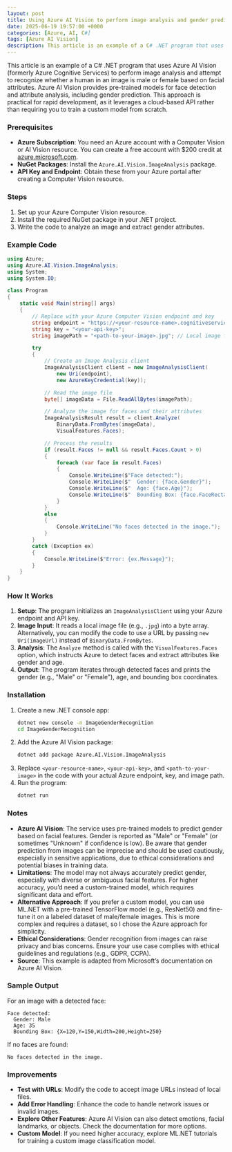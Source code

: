 ```yaml
---
layout: post
title: Using Azure AI Vision to perform image analysis and gender prediction
date: 2025-06-19 19:57:00 +0000
categories: [Azure, AI, C#]
tags: [Azure AI Vision]
description: This article is an example of a C# .NET program that uses Azure AI Vision (formerly Azure Cognitive Services) to perform image analysis and attempt to recognize whether a human in an image is male or female based on facial attributes. Azure AI Vision provides pre-trained models for face detection and attribute analysis, including gender prediction. This approach is practical for rapid development, as it leverages a cloud-based API rather than requiring you to train a custom model from scratch.
---
```


This article is an example of a C# .NET program that uses Azure AI Vision (formerly Azure Cognitive Services) to perform image analysis and attempt to recognize whether a human in an image is male or female based on facial attributes. Azure AI Vision provides pre-trained models for face detection and attribute analysis, including gender prediction. This approach is practical for rapid development, as it leverages a cloud-based API rather than requiring you to train a custom model from scratch.

### Prerequisites
- **Azure Subscription**: You need an Azure account with a Computer Vision or AI Vision resource. You can create a free account with $200 credit at [azure.microsoft.com](https://azure.microsoft.com).
- **NuGet Packages**: Install the `Azure.AI.Vision.ImageAnalysis` package.
- **API Key and Endpoint**: Obtain these from your Azure portal after creating a Computer Vision resource.

### Steps
1. Set up your Azure Computer Vision resource.
2. Install the required NuGet package in your .NET project.
3. Write the code to analyze an image and extract gender attributes.

### Example Code
```csharp
using Azure;
using Azure.AI.Vision.ImageAnalysis;
using System;
using System.IO;

class Program
{
    static void Main(string[] args)
    {
        // Replace with your Azure Computer Vision endpoint and key
        string endpoint = "https://<your-resource-name>.cognitiveservices.azure.com/";
        string key = "<your-api-key>";
        string imagePath = "<path-to-your-image>.jpg"; // Local image file path

        try
        {
            // Create an Image Analysis client
            ImageAnalysisClient client = new ImageAnalysisClient(
                new Uri(endpoint),
                new AzureKeyCredential(key));

            // Read the image file
            byte[] imageData = File.ReadAllBytes(imagePath);

            // Analyze the image for faces and their attributes
            ImageAnalysisResult result = client.Analyze(
                BinaryData.FromBytes(imageData),
                VisualFeatures.Faces);

            // Process the results
            if (result.Faces != null && result.Faces.Count > 0)
            {
                foreach (var face in result.Faces)
                {
                    Console.WriteLine($"Face detected:");
                    Console.WriteLine($"  Gender: {face.Gender}");
                    Console.WriteLine($"  Age: {face.Age}");
                    Console.WriteLine($"  Bounding Box: {face.FaceRectangle}");
                }
            }
            else
            {
                Console.WriteLine("No faces detected in the image.");
            }
        }
        catch (Exception ex)
        {
            Console.WriteLine($"Error: {ex.Message}");
        }
    }
}
```

### How It Works
1. **Setup**: The program initializes an `ImageAnalysisClient` using your Azure endpoint and API key.
2. **Image Input**: It reads a local image file (e.g., `.jpg`) into a byte array. Alternatively, you can modify the code to use a URL by passing `new Uri(imageUrl)` instead of `BinaryData.FromBytes`.
3. **Analysis**: The `Analyze` method is called with the `VisualFeatures.Faces` option, which instructs Azure to detect faces and extract attributes like gender and age.
4. **Output**: The program iterates through detected faces and prints the gender (e.g., "Male" or "Female"), age, and bounding box coordinates.

### Installation
1. Create a new .NET console app:
   ```bash
   dotnet new console -n ImageGenderRecognition
   cd ImageGenderRecognition
   ```
2. Add the Azure AI Vision package:
   ```bash
   dotnet add package Azure.AI.Vision.ImageAnalysis
   ```
3. Replace `<your-resource-name>`, `<your-api-key>`, and `<path-to-your-image>` in the code with your actual Azure endpoint, key, and image path.
4. Run the program:
   ```bash
   dotnet run
   ```

### Notes
- **Azure AI Vision**: The service uses pre-trained models to predict gender based on facial features. Gender is reported as "Male" or "Female" (or sometimes "Unknown" if confidence is low). Be aware that gender prediction from images can be imprecise and should be used cautiously, especially in sensitive applications, due to ethical considerations and potential biases in training data.
- **Limitations**: The model may not always accurately predict gender, especially with diverse or ambiguous facial features. For higher accuracy, you’d need a custom-trained model, which requires significant data and effort.
- **Alternative Approach**: If you prefer a custom model, you can use ML.NET with a pre-trained TensorFlow model (e.g., ResNet50) and fine-tune it on a labeled dataset of male/female images. This is more complex and requires a dataset, so I chose the Azure approach for simplicity.[](https://learn.microsoft.com/en-us/dotnet/api/overview/azure/ai.vision.imageanalysis-readme?view=azure-dotnet)
- **Ethical Considerations**: Gender recognition from images can raise privacy and bias concerns. Ensure your use case complies with ethical guidelines and regulations (e.g., GDPR, CCPA).
- **Source**: This example is adapted from Microsoft’s documentation on Azure AI Vision.[](https://learn.microsoft.com/en-us/dotnet/api/overview/azure/ai.vision.imageanalysis-readme?view=azure-dotnet)

### Sample Output
For an image with a detected face:
```
Face detected:
  Gender: Male
  Age: 35
  Bounding Box: {X=120,Y=150,Width=200,Height=250}
```

If no faces are found:
```
No faces detected in the image.
```

### Improvements
- **Test with URLs**: Modify the code to accept image URLs instead of local files.
- **Add Error Handling**: Enhance the code to handle network issues or invalid images.
- **Explore Other Features**: Azure AI Vision can also detect emotions, facial landmarks, or objects. Check the documentation for more options.[](https://learn.microsoft.com/en-us/dotnet/api/overview/azure/ai.vision.imageanalysis-readme?view=azure-dotnet)
- **Custom Model**: If you need higher accuracy, explore ML.NET tutorials for training a custom image classification model.[](https://learn.microsoft.com/en-us/dotnet/machine-learning/tutorials/image-classification)
